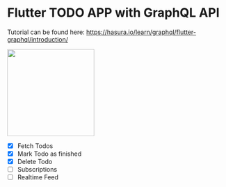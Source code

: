 # Flutter TODO APP with GraphQL API

Tutorial can be found here: https://hasura.io/learn/graphql/flutter-graphql/introduction/

<img src = "https://i.imgur.com/kFbwn6L.gif" width="200">

- [x] Fetch Todos
- [x] Mark Todo as finished
- [x] Delete Todo
- [ ] Subscriptions
- [ ] Realtime Feed   
